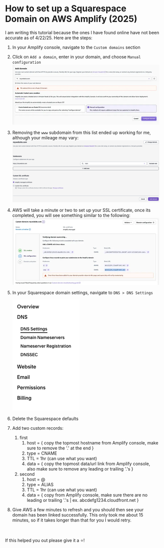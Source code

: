 # How to set up a Squarespace Domain on AWS Amplify (2025)

I am writing this tutorial because the ones I have found online have not been accurate as of 4/22/25.
Here are the steps:

1. In your Amplify console, navigate to the `Custom domains` section
2. Click on `Add a domain`, enter in your domain, and choose `Manual configuration`
   ![image](config.webp)
3. Removing the `www` subdomain from this list ended up working for me, although your mileage may vary:
   ![image](www.png)
4. AWS will take a minute or two to set up your SSL certificate, once its completed, you will see something similar to the following:
   ![image](copypaste.webp)
5. In your Squarespace domain settings, navigate to `DNS > DNS Settings`

   ![image](squarespace1.png)

6. Delete the Squarespace defaults
7. Add two custom records:
   1. first
      1. host = { copy the topmost hostname from Amplify console, make sure to remove the '.' at the end }
      2. type = CNAME
      3. TTL = 1hr (can use what you want)
      4. data = { copy the topmost data/url link from Amplify console, also make sure to remove any leading or trailing '.'s }
   2. second
      1. host = @
      2. type = ALIAS
      3. TTL = 1hr (can use what you want)
      4. data = { copy from Amplify console, make sure there are no leading or trailing '.'s | ex. abcdefg1234.cloudfront.net }
8. Give AWS a few minutes to refresh and you should then see your domain has been linked successfully. This only took me about 15 minutes, so if it takes longer than that for you I would retry.

<br>
<br>
If this helped you out please give it a ⭐!
